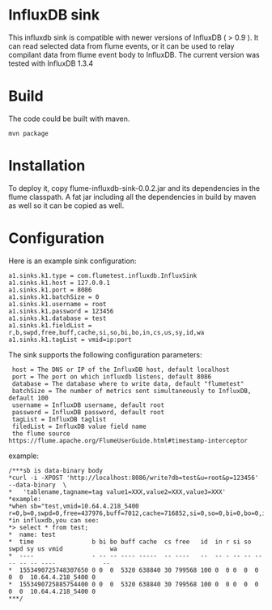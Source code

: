 InfluxDB sink
================

This influxdb sink is compatible with newer versions of InfluxDB ( > 0.9 ).
It can read selected data from flume events, or it can be used to relay compilant data from flume event body to InfluxDB.
The current version was tested with InfluxDB 1.3.4

Build
=======

The code could be built with maven.
```
mvn package
```

Installation
==========

To deploy it, copy flume-influxdb-sink-0.0.2.jar and its dependencies in the flume classpath. A fat jar including all the dependencies in build by maven as well so it can be copied as well.


Configuration
=========

Here is an example sink configuration:

```
a1.sinks.k1.type = com.flumetest.influxdb.InfluxSink
a1.sinks.k1.host = 127.0.0.1
a1.sinks.k1.port = 8086
a1.sinks.k1.batchSize = 0
a1.sinks.k1.username = root
a1.sinks.k1.password = 123456
a1.sinks.k1.database = test
a1.sinks.k1.fieldList = r,b,swpd,free,buff,cache,si,so,bi,bo,in,cs,us,sy,id,wa
a1.sinks.k1.tagList = vmid=ip:port
```
The sink supports the following configuration parameters:
```
 host = The DNS or IP of the InfluxDB host, default localhost 
 port = The port on which influxdb listens, default 8086 
 database = The database where to write data, default "flumetest"    
 batchSize = The number of metrics sent simultaneously to InfluxDB, default 100 
 username = InfluxDB username, default root 
 password = InfluxDB password, default root 
 tagList = InfluxDB taglist
 filedList = InfluxDB value field name
 the flume source https://flume.apache.org/FlumeUserGuide.html#timestamp-interceptor 
```
example:
```
/***sb is data-binary body
*curl -i -XPOST 'http://localhost:8086/write?db=test&u=root&p=123456' --data-binary  \
*	'tablename,tagname=tag value1=XXX,value2=XXX,value3=XXX'
*example:
*when sb="test,vmid=10.64.4.218_5400 r=0,b=0,swpd=0,free=437976,buff=7012,cache=716852,si=0,so=0,bi=0,bo=0,in=0,cs=1359,us=34,sy=1,id=65,wa=0"
*in influxdb,you can see:
*> select * from test;
*  name: test
*  time                b bi bo buff cache  cs free   id  in r si so swpd sy us vmid             wa
*  ----                - -- -- ---- -----  -- ----   --  -- - -- -- ---- -- -- ----             --
*  1553490725748307650 0 0  0  5320 638840 30 799568 100 0  0 0  0  0    0  0  10.64.4.218_5400 0
*  1553490725885754400 0 0  0  5320 638840 30 799568 100 0  0 0  0  0    0  0  10.64.4.218_5400 0
***/
```
